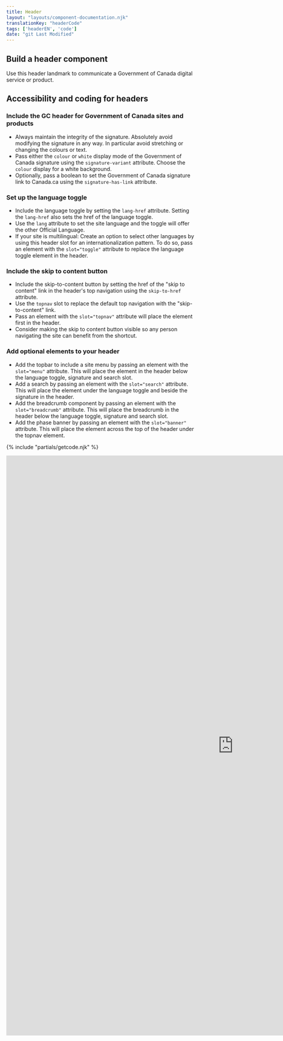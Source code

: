 ```yaml
---
title: Header
layout: "layouts/component-documentation.njk"
translationKey: "headerCode"
tags: ['headerEN', 'code']
date: "git Last Modified"
---
```


## Build a header component

Use this header landmark to communicate a Government of Canada digital service or product.

## Accessibility and coding for headers

### Include the GC header for Government of Canada sites and products

- Always maintain the integrity of the signature. Absolutely avoid modifying the signature in any way. In particular avoid stretching or changing the colours or text.
- Pass either the `colour` or `white` display mode of the Government of Canada signature using the `signature-variant` attribute. Choose the `colour` display for a white background.
- Optionally, pass a boolean to set the Government of Canada signature link to Canada.ca using the `signature-has-link` attribute.

### Set up the language toggle

- Include the language toggle by setting the `lang-href` attribute. Setting the `lang-href` also sets the href of the language toggle.
- Use the `lang` attribute to set the site language and the toggle will offer the other Official Language.
- If your site is multilingual: Create an option to select other languages by using this header slot for an internationalization pattern. To do so, pass an element with the `slot="toggle"` attribute to replace the language toggle element in the header.

### Include the skip to content button

- Include the skip-to-content button by setting the href of the "skip to content" link in the header's top navigation using the `skip-to-href` attribute.
- Use the `topnav` slot to replace the default top navigation with the "skip-to-content" link.
- Pass an element with the `slot="topnav"` attribute will place the element first in the header.
- Consider making the skip to content button visible so any person navigating the site can benefit from the shortcut.

### Add optional elements to your header

- Add the topbar to include a site menu by passing an element with the `slot="menu"` attribute. This will place the element in the header below the language toggle, signature and search slot.
- Add a search by passing an element with the `slot="search"` attribute. This will place the element under the language toggle and beside the signature in the header.
- Add the breadcrumb component by passing an element with the `slot="breadcrumb"` attribute. This will place the breadcrumb in the header below the language toggle, signature and search slot.
- Add the phase banner by passing an element with the `slot="banner"` attribute. This will place the element across the top of the header under the topnav element.

{% include "partials/getcode.njk" %}

<iframe
  title="Overview of gcds-header properties and events."
  src="https://cds-snc.github.io/gcds-components/?path=/docs/components-header--default&viewMode=docs&shortcuts=false&singleStory=true"
  width="1200"
  height="1535"
  style="display: block; margin: 0 auto;"
  frameBorder="0"
></iframe>
